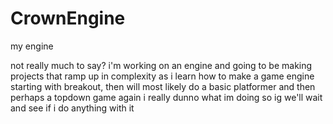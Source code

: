 # CrownEngine
my engine

not really much to say? i'm working on an engine and going to be making projects that ramp up in complexity as i learn how to make a game engine
starting with breakout, then will most likely do a basic platformer and then perhaps a topdown game
again i really dunno what im doing so ig we'll wait and see if i do anything with it
